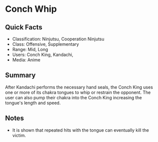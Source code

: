 # Conch Whip

## Quick Facts
- Classification: Ninjutsu, Cooperation Ninjutsu
- Class: Offensive, Supplementary
- Range: Mid, Long
- Users: Conch King, Kandachi,
- Media: Anime

## Summary
After Kandachi performs the necessary hand seals, the Conch King uses one or more of its chakra tongues to whip or restrain the opponent. The user can also pump their chakra into the Conch King increasing the tongue's length and speed.

## Notes
- It is shown that repeated hits with the tongue can eventually kill the victim.
